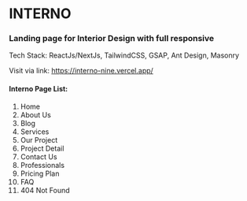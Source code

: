 <h1>INTERNO</h1>
<h3>Landing page for Interior Design with full responsive</h3>
<p>Tech Stack: ReactJs/NextJs, TailwindCSS, GSAP, Ant Design, Masonry</p>
<p>Visit via link: <a href="https://interno-nine.vercel.app/" target="_blank" >https://interno-nine.vercel.app/</a></p>

<h4>Interno Page List:</h4>
<ol>
  <li>Home</li>
  <li>About Us</li>
  <li>Blog</li>
  <li>Services</li>
  <li>Our Project</li>
  <li>Project Detail</li>
  <li>Contact Us</li>
  <li>Professionals</li>
  <li>Pricing Plan</li>
  <li>FAQ</li>
  <li>404 Not Found</li>  
</ol>

